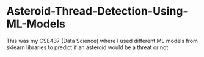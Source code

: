# Asteroid-Thread-Detection-Using-ML-Models
This was my CSE437 (Data Science) where I used different ML models from sklearn libraries to predict if an asteroid would be a threat or not
